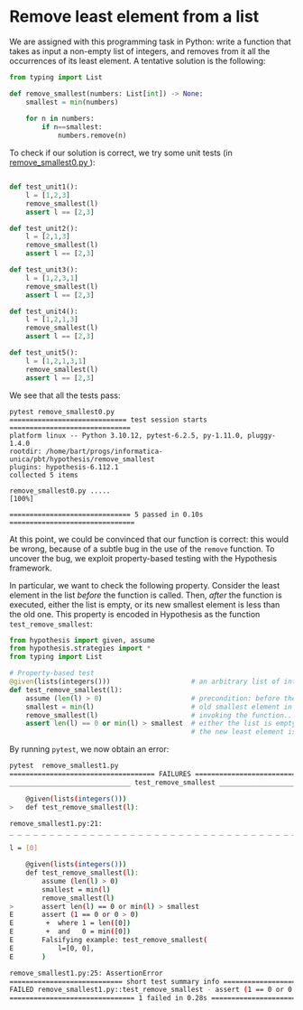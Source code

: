 # Remove least element from a list

We are assigned with this programming task in Python: write a function that takes as input a non-empty list of integers, and removes from it all the occurrences of its least element. 
A tentative solution is the following:
```python
from typing import List

def remove_smallest(numbers: List[int]) -> None:
    smallest = min(numbers)
    
    for n in numbers:
        if n==smallest:
            numbers.remove(n)
```

To check if our solution is correct, we try some unit tests (in [remove_smallest0.py ](remove_smallest0.py )):
```python

def test_unit1():
    l = [1,2,3]
    remove_smallest(l)
    assert l == [2,3]

def test_unit2():
    l = [2,1,3]
    remove_smallest(l)
    assert l == [2,3]

def test_unit3():
    l = [1,2,3,1]
    remove_smallest(l)
    assert l == [2,3]

def test_unit4():
    l = [1,2,1,3]
    remove_smallest(l)
    assert l == [2,3]

def test_unit5():
    l = [1,2,1,3,1]
    remove_smallest(l)
    assert l == [2,3]
```
We see that all the tests pass:
```
pytest remove_smallest0.py 
============================= test session starts ==============================
platform linux -- Python 3.10.12, pytest-6.2.5, py-1.11.0, pluggy-1.4.0
rootdir: /home/bart/progs/informatica-unica/pbt/hypothesis/remove_smallest
plugins: hypothesis-6.112.1
collected 5 items                                                              

remove_smallest0.py .....                                                [100%]

============================== 5 passed in 0.10s ===============================
```

At this point, we could be convinced that our function is correct: this would be wrong, because of a subtle bug in the use of the `remove` function. 
To uncover the bug, we exploit property-based testing with the Hypothesis framework.

In particular, we want to check the following property. 
Consider the least element in the list *before* the function is called.
Then, *after* the function is executed, either the list is empty, or its new smallest element is less than the old one.
This property is encoded in Hypothesis as the function `test_remove_smallest`:
```python
from hypothesis import given, assume 
from hypothesis.strategies import *
from typing import List

# Property-based test
@given(lists(integers()))                    # an arbitrary list of integers
def test_remove_smallest(l):
    assume (len(l) > 0)                      # precondition: before the call, the list is non-empty
    smallest = min(l)                        # old smallest element in the list 
    remove_smallest(l)                       # invoking the function...
    assert len(l) == 0 or min(l) > smallest  # either the list is empty, or
                                             # the new least element is greater than the old one 
```
By running `pytest`, we now obtain an error:
```bash
pytest  remove_smallest1.py 
==================================== FAILURES ====================================
______________________________ test_remove_smallest ______________________________

    @given(lists(integers()))
>   def test_remove_smallest(l):

remove_smallest1.py:21: 
_ _ _ _ _ _ _ _ _ _ _ _ _ _ _ _ _ _ _ _ _ _ _ _ _ _ _ _ _ _ _ _ _ _ _ _ _ _ _ _ _ 

l = [0]

    @given(lists(integers()))
    def test_remove_smallest(l):
        assume (len(l) > 0)
        smallest = min(l)
        remove_smallest(l)
>       assert len(l) == 0 or min(l) > smallest
E       assert (1 == 0 or 0 > 0)
E        +  where 1 = len([0])
E        +  and   0 = min([0])
E       Falsifying example: test_remove_smallest(
E           l=[0, 0],
E       )

remove_smallest1.py:25: AssertionError
============================ short test summary info =============================
FAILED remove_smallest1.py::test_remove_smallest - assert (1 == 0 or 0 > 0)
=============================== 1 failed in 0.28s ================================
```

